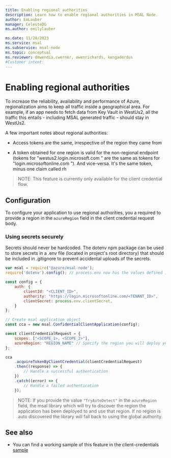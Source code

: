 ```yaml
---
title: Enabling regional authorities
description: Learn how to enable regional authorities in MSAL Node.
author: EmLauber
manager: CelesteDG
ms.author: emilylauber

ms.date: 11/28/2023
ms.service: msal
ms.subservice: msal-node
ms.topic: conceptual
ms.reviewer: dmwendia,cwerner, owenrichards, kengaderdus
#Customer intent: 
---
```


# Enabling regional authorities

To increase the reliability, availability and performance of Azure, regionalization aims to keep all traffic inside a geographical area. For example, if an app needs to fetch data from Key Vault in WestUs2, all the traffic this entails - including MSAL generated traffic - should stay in WestUs2.

A few important notes about regional authorities:

- Access tokens are the same, irrespective of the region they came from

- A token obtained for one region is valid for the non-regional endpoint (tokens for "westus2.login.microsoft.com " are the same as tokens for "login.microsoftonline.com "). And vice-versa. It's the same token, minus one claim called rh

> NOTE: This feature is currently only available for the client credential flow.

## Configuration

To configure your application to use regional authorities, you a required to provide a region in the `azureRegion` field in the client credential request body.

### Using secrets securely

Secrets should never be hardcoded. The dotenv npm package can be used to store secrets in a .env file (located in project's root directory) that should be included in .gitignore to prevent accidental uploads of the secrets.

```js
var msal = require('@azure/msal-node');
require('dotenv').config(); // process.env now has the values defined in a .env file

const config = {
    auth: {
        clientId: "<CLIENT_ID>",
        authority: "https://login.microsoftonline.com/<TENANT_ID>",
        clientSecret: process.env.clientSecret,
    }
};

// Create msal application object
const cca = new msal.ConfidentialClientApplication(config);

const clientCredentialRequest = {
    scopes: ["<SCOPE_1>, <SCOPE_2>"],
    azureRegion: "REGION_NAME" // Specify the region you will deploy your application to here. E.g. "westus2"
};

cca
    .acquireTokenByClientCredential(clientCredentialRequest)
    .then((response) => {
        // Handle a successful authentication 
    })
    .catch((error) => {
        // Handle a failed authentication 
    });
```

> NOTE: If you provide the value `"TryAutoDetect"` in the `azureRegion` field, the msal library which will try to discover the region the application has been deployed to and use that region. If no region is auto discovered the library will fall back to using the global authority.

## See also

- You can find a working sample of this feature in the client-credentials [sample](https://github.com/AzureAD/microsoft-authentication-library-for-js/tree/dev/samples/msal-node-samples/client-credentials)
